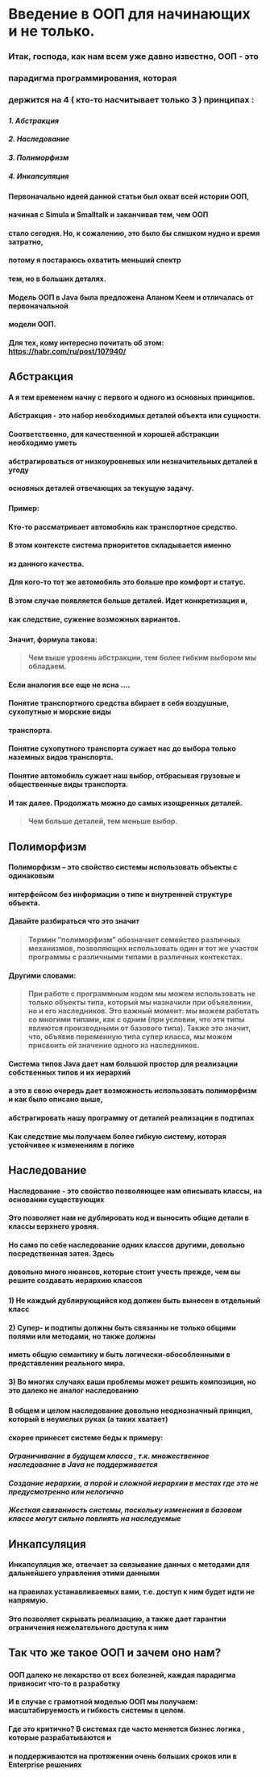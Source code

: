 # Введение в ООП для начинающих и не только.

### Итак, господа, как нам всем уже давно известно, ООП - это

### парадигма программирования, которая

### держится на 4 ( кто-то насчитывает только 3 ) принципах :

###

#### ***1. Абстракция***

#### ***2. Наследование***

#### ***3. Полиморфизм***

#### ***4. Инкапсуляция***

###

#### Первоначально идеей данной статьи был охват всей истории ООП,

#### начиная с Simula и Smalltalk и заканчивая тем, чем ООП

#### стало сегодня. Но, к сожалению, это было бы слишком нудно и время затратно,

#### потому я постараюсь охватить меньший спектр

#### тем, но в больших деталях.

#### Модель ООП в Java была предложена Аланом Кеем и отличалась от первоначальной

#### модели ООП.

#### Для тех, кому интересно почитать об этом: https://habr.com/ru/post/107940/

## Абстракция

#### А я тем временем начну с первого и одного из основных принципов.

#### Абстракция - это набор необходимых деталей объекта или сущности.

#### Соответственно, для качественной и хорошей абстракции необходимо уметь

#### абстрагироваться от низкоуровневых или незначительных деталей в угоду

#### основных деталей отвечающих за текущую задачу.

###

#### Пример:

#### Кто-то рассматривает автомобиль как транспортное средство.

#### В этом контексте система приоритетов складывается именно

#### из данного качества.

#### Для кого-то тот же автомобиль это больше про комфорт и статус.

#### В этом случае появляется больше деталей. Идет конкретизация и,

#### как следствие, сужение возможных вариантов.

###

#### Значит, формула такова:

> #### Чем выше уровень абстракции, тем более гибким выбором мы обладаем.

#### Если аналогия все еще не ясна ....

#### Понятие транспортного средства вбирает в себя воздушные, сухопутные и морские виды

#### транспорта.

#### Понятие сухопутного транспорта сужает нас до выбора только наземных видов транспорта.

#### Понятие автомобиль сужает наш выбор, отбрасывая грузовые и общественные виды транспорта.

#### И так далее. Продолжать можно до самых изощренных деталей.

> #### Чем больше деталей, тем меньше выбор.

## Полиморфизм

#### Полиморфизм – это свойство системы использовать объекты с одинаковым

#### интерфейсом без информации о типе и внутренней структуре объекта.

#### Давайте разбираться что это значит

> #### Термин “полиморфизм” обозначает семейство различных механизмов, позволяющих использовать один и тот же участок программы с различными типами в различных контекстах.

#### Другими словами:

> #### При работе с программным кодом мы можем использовать не только объекты типа, который мы назначили при объявлении, но и его наследников. Это важный момент: мы можем работать со многими типами, как с одним (при условии, что эти типы являются производными от базового типа). Также это значит, что, объявив переменную типа супер класса, мы можем присвоить ей значение одного из наследников.

#### Система типов Java дает нам большой простор для реализации собственных типов и их иерархий

#### а это в свою очередь дает возможность использовать полиморфизм и как было описано выше,

#### абстрагировать нашу программу от деталей реализации в подтипах

#### Как следствие мы получаем более гибкую систему, которая устойчивее к изменениям в логике

## Наследование

#### Наследование - это свойство позволяющее нам описывать классы, на основании существующих

#### Это позволяет нам не дублировать код и выносить общие детали в классы верхнего уровня.

#### Но само по себе наследование одних классов другими, довольно посредственная затея. Здесь

#### довольно много нюансов, которые стоит учесть прежде, чем вы решите создавать иерархию классов

###

#### 1) Не каждый дублирующийся код должен быть вынесен в отдельный класс

#### 2) Супер- и подтипы должны быть связанны не только общими полями или методами, но также должны

#### иметь общую семантику и быть логически-обособленными в представлении реального мира.

#### 3) Во многих случаях ваши проблемы может решить композиция, но это далеко не аналог наследованию

###   

#### В общем и целом наследование довольно неоднозначный принцип, который в неумелых руках (а таких хватает)

#### скорее принесет системе беды к примеру:

#### ***Ограничивание в будущем класса , т.к. множественное наследование в Java не поддерживается***

#### ***Создание иерархии, а порой и сложной иерархии в местах где это не предусмотренно или нелогично***

#### ***Жесткая связанность системы, поскольку изменения в базовом классе могут сильно повлиять на наследуемые***

###

## Инкапсуляция

#### Инкапсуляция же, отвечает за связывание данных с методами для дальнейшего управления этими данными

#### на правилах устанавливаемых вами, т.е. доступ к ним будет идти не напрямую.

#### Это позволяет скрывать реализацию, а также дает гарантии ограничения нежелательного доступа к ним

###

###
## Так что же такое ООП и зачем оно нам?
###
#### ООП далеко не лекарство от всех болезней, каждая парадигма привносит что-то в разработку
#### И в случае с грамотной моделью ООП мы получаем: масштабируемость и гибкость системы в целом.
#### Где это критично? В системах где часто меняется бизнес логика , которые разрабатываются и
#### и поддерживаются на протяжении очень больших сроков или в Enterprise решениях
###

###

###

###

###